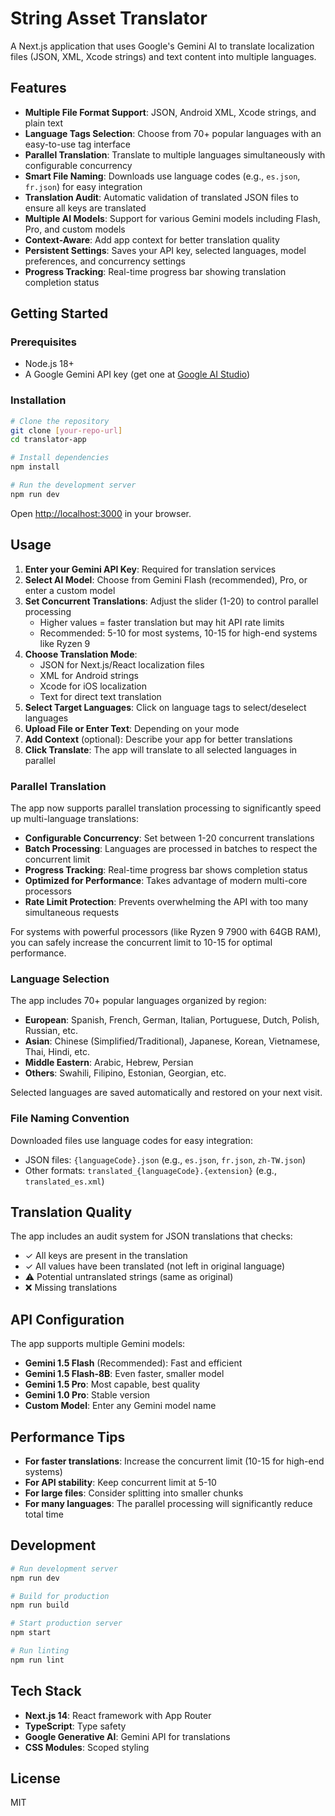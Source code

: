 # String Asset Translator

A Next.js application that uses Google's Gemini AI to translate localization files (JSON, XML, Xcode strings) and text content into multiple languages.

## Features

- **Multiple File Format Support**: JSON, Android XML, Xcode strings, and plain text
- **Language Tags Selection**: Choose from 70+ popular languages with an easy-to-use tag interface
- **Parallel Translation**: Translate to multiple languages simultaneously with configurable concurrency
- **Smart File Naming**: Downloads use language codes (e.g., `es.json`, `fr.json`) for easy integration
- **Translation Audit**: Automatic validation of translated JSON files to ensure all keys are translated
- **Multiple AI Models**: Support for various Gemini models including Flash, Pro, and custom models
- **Context-Aware**: Add app context for better translation quality
- **Persistent Settings**: Saves your API key, selected languages, model preferences, and concurrency settings
- **Progress Tracking**: Real-time progress bar showing translation completion status

## Getting Started

### Prerequisites

- Node.js 18+ 
- A Google Gemini API key (get one at [Google AI Studio](https://makersuite.google.com/app/apikey))

### Installation

```bash
# Clone the repository
git clone [your-repo-url]
cd translator-app

# Install dependencies
npm install

# Run the development server
npm run dev
```

Open [http://localhost:3000](http://localhost:3000) in your browser.

## Usage

1. **Enter your Gemini API Key**: Required for translation services
2. **Select AI Model**: Choose from Gemini Flash (recommended), Pro, or enter a custom model
3. **Set Concurrent Translations**: Adjust the slider (1-20) to control parallel processing
   - Higher values = faster translation but may hit API rate limits
   - Recommended: 5-10 for most systems, 10-15 for high-end systems like Ryzen 9
4. **Choose Translation Mode**: 
   - JSON for Next.js/React localization files
   - XML for Android strings
   - Xcode for iOS localization
   - Text for direct text translation
5. **Select Target Languages**: Click on language tags to select/deselect languages
6. **Upload File or Enter Text**: Depending on your mode
7. **Add Context** (optional): Describe your app for better translations
8. **Click Translate**: The app will translate to all selected languages in parallel

### Parallel Translation

The app now supports parallel translation processing to significantly speed up multi-language translations:

- **Configurable Concurrency**: Set between 1-20 concurrent translations
- **Batch Processing**: Languages are processed in batches to respect the concurrent limit
- **Progress Tracking**: Real-time progress bar shows completion status
- **Optimized for Performance**: Takes advantage of modern multi-core processors
- **Rate Limit Protection**: Prevents overwhelming the API with too many simultaneous requests

For systems with powerful processors (like Ryzen 9 7900 with 64GB RAM), you can safely increase the concurrent limit to 10-15 for optimal performance.

### Language Selection

The app includes 70+ popular languages organized by region:
- **European**: Spanish, French, German, Italian, Portuguese, Dutch, Polish, Russian, etc.
- **Asian**: Chinese (Simplified/Traditional), Japanese, Korean, Vietnamese, Thai, Hindi, etc.
- **Middle Eastern**: Arabic, Hebrew, Persian
- **Others**: Swahili, Filipino, Estonian, Georgian, etc.

Selected languages are saved automatically and restored on your next visit.

### File Naming Convention

Downloaded files use language codes for easy integration:
- JSON files: `{languageCode}.json` (e.g., `es.json`, `fr.json`, `zh-TW.json`)
- Other formats: `translated_{languageCode}.{extension}` (e.g., `translated_es.xml`)

## Translation Quality

The app includes an audit system for JSON translations that checks:
- ✓ All keys are present in the translation
- ✓ All values have been translated (not left in original language)
- ⚠️ Potential untranslated strings (same as original)
- ❌ Missing translations

## API Configuration

The app supports multiple Gemini models:
- **Gemini 1.5 Flash** (Recommended): Fast and efficient
- **Gemini 1.5 Flash-8B**: Even faster, smaller model
- **Gemini 1.5 Pro**: Most capable, best quality
- **Gemini 1.0 Pro**: Stable version
- **Custom Model**: Enter any Gemini model name

## Performance Tips

- **For faster translations**: Increase the concurrent limit (10-15 for high-end systems)
- **For API stability**: Keep concurrent limit at 5-10
- **For large files**: Consider splitting into smaller chunks
- **For many languages**: The parallel processing will significantly reduce total time

## Development

```bash
# Run development server
npm run dev

# Build for production
npm run build

# Start production server
npm start

# Run linting
npm run lint
```

## Tech Stack

- **Next.js 14**: React framework with App Router
- **TypeScript**: Type safety
- **Google Generative AI**: Gemini API for translations
- **CSS Modules**: Scoped styling

## License

MIT
